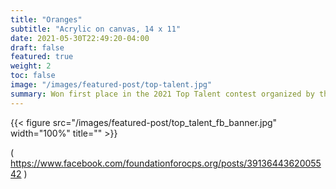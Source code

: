 ```yaml
---
title: "Oranges"
subtitle: "Acrylic on canvas, 14 x 11"
date: 2021-05-30T22:49:20-04:00
draft: false
featured: true
weight: 2
toc: false
image: "/images/featured-post/top-talent.jpg"
summary: Won first place in the 2021 Top Talent contest organized by the Foundation for Orange County Public School Events. 
---
```


{{< figure src="/images/featured-post/top_talent_fb_banner.jpg" width="100%" title="" >}}

( https://www.facebook.com/foundationforocps.org/posts/3913644362005542 )

